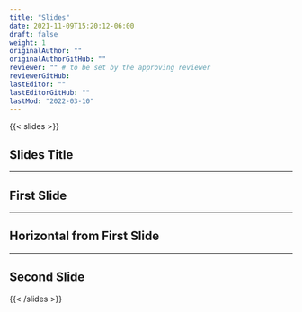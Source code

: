 ```yaml
---
title: "Slides"
date: 2021-11-09T15:20:12-06:00
draft: false
weight: 1
originalAuthor: ""
originalAuthorGitHub: ""
reviewer: "" # to be set by the approving reviewer
reviewerGitHub:
lastEditor: ""
lastEditorGitHub: ""
lastMod: "2022-03-10"
---
```


{{< slides >}}

## Slides Title

---

## First Slide

___

## Horizontal from First Slide

---

## Second Slide

{{< /slides >}}